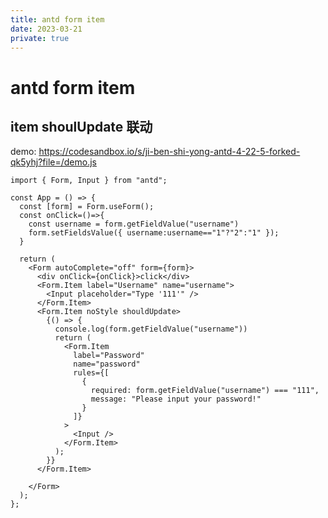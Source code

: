 ```yaml
---
title: antd form item
date: 2023-03-21
private: true
---
```

# antd form item
## item shoulUpdate 联动
demo: https://codesandbox.io/s/ji-ben-shi-yong-antd-4-22-5-forked-qk5yhj?file=/demo.js

    import { Form, Input } from "antd";

    const App = () => {
      const [form] = Form.useForm();
      const onClick=()=>{
        const username = form.getFieldValue("username")
        form.setFieldsValue({ username:username=="1"?"2":"1" });
      }

      return (
        <Form autoComplete="off" form={form}>
          <div onClick={onClick}>click</div>
          <Form.Item label="Username" name="username">
            <Input placeholder="Type '111'" />
          </Form.Item>
          <Form.Item noStyle shouldUpdate>
            {() => {
              console.log(form.getFieldValue("username"))
              return (
                <Form.Item
                  label="Password"
                  name="password"
                  rules={[
                    {
                      required: form.getFieldValue("username") === "111",
                      message: "Please input your password!"
                    }
                  ]}
                >
                  <Input />
                </Form.Item>
              );
            }}
          </Form.Item>

        </Form>
      );
    };

